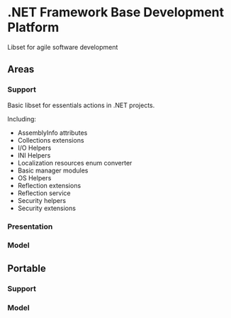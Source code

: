 # .NET Framework Base Development Platform
Libset for agile software development

## Areas

### Support
Basic libset for essentials actions in .NET projects. 

Including:
 
- AssemblyInfo attributes 
- Collections extensions
- I/O Helpers
- INI Helpers
- Localization resources enum converter
- Basic manager modules
- OS Helpers
- Reflection extensions
- Reflection service
- Security helpers
- Security extensions

### Presentation

### Model

## Portable

### Support

### Model